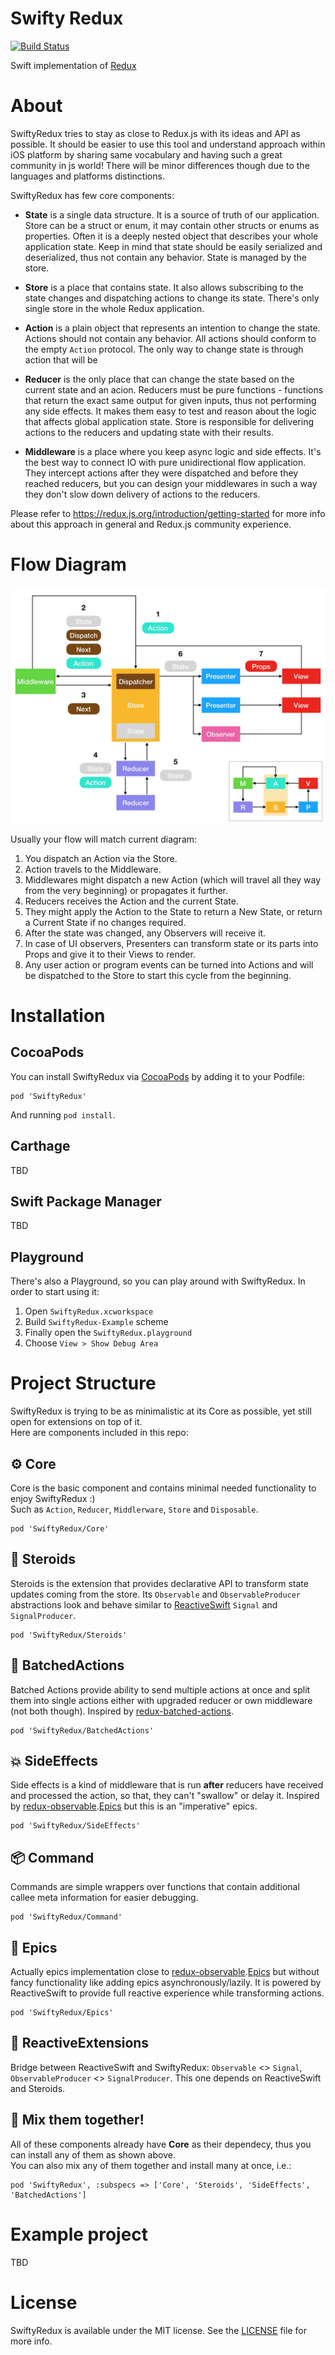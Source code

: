 # Swifty Redux 
[![Build Status](https://travis-ci.com/a-voronov/swifty-redux.svg?branch=master)](https://travis-ci.com/a-voronov/swifty-redux)

Swift implementation of [Redux](https://redux.js.org)

# About

SwiftyRedux tries to stay as close to Redux.js with its ideas and API as possible. 
It should be easier to use this tool and understand approach within iOS platform by sharing same vocabulary and having such a great community in js world! There will be minor differences though due to the languages and platforms distinctions.

SwiftyRedux has few core components:

* **State** is a single data structure. It is a source of truth of our application. Store can be a struct or enum, it may contain other structs or enums as properties. Often it is a deeply nested object that describes your whole application state. Keep in mind that state should be easily serialized and deserialized, thus not contain any behavior. State is managed by the store.

* **Store** is a place that contains state. It also allows subscribing to the state changes and dispatching actions to change its state. There's only single store in the whole Redux application.

* **Action** is a plain object that represents an intention to change the state. Actions should not contain any behavior. All actions should conform to the empty `Action` protocol. The only way to change state is through action that will be 

* **Reducer** is the only place that can change the state based on the current state and an acion. Reducers must be pure functions - functions that return the exact same output for given inputs, thus not performing any side effects. It makes them easy to test and reason about the logic that affects global application state. Store is responsible for delivering actions to the reducers and updating state with their results.

* **Middleware** is a place where you keep async logic and side effects. It's the best way to connect IO with pure unidirectional flow application. They intercept actions after they were dispatched and before they reached reducers, but you can design your middlewares in such a way they don't slow down delivery of actions to the reducers.

Please refer to https://redux.js.org/introduction/getting-started for more info about this approach in general and Redux.js community experience.

# Flow Diagram

![redux](redux.jpg)

Usually your flow will match current diagram:

 1. You dispatch an Action via the Store.
 1. Action travels to the Middleware.
 1. Middlewares might dispatch a new Action (which will travel all they way from the very beginning) or propagates it further.
 1. Reducers receives the Action and the current State.
 1. They might apply the Action to the State to return a New State, or return a Current State if no changes required.
 1. After the state was changed, any Observers will receive it.
 1. In case of UI observers, Presenters can transform state or its parts into Props and give it to their Views to render.
 1. Any user action or program events can be turned into Actions and will be dispatched to the Store to start this cycle from the beginning.

# Installation

## CocoaPods

You can install SwiftyRedux via [CocoaPods](https://cocoapods.org) by adding it to your Podfile:
```
pod 'SwiftyRedux'
```
And running `pod install`.

## Carthage

TBD

## Swift Package Manager

TBD

## Playground

There's also a Playground, so you can play around with SwiftyRedux. In order to start using it:

 1. Open `SwiftyRedux.xcworkspace`
 1. Build `SwiftyRedux-Example` scheme
 1. Finally open the `SwiftyRedux.playground`
 1. Choose `View > Show Debug Area`

# Project Structure

SwiftyRedux is trying to be as minimalistic at its Core as possible, yet still open for extensions on top of it.    
Here are components included in this repo:

## ⚙️ Core 
Core is the basic component and contains minimal needed functionality to enjoy SwiftyRedux :)    
Such as `Action`, `Reducer`, `Middlerware`, `Store` and `Disposable`.
```
pod 'SwiftyRedux/Core'
```

## 💊 Steroids 
Steroids is the extension that provides declarative API to transform state updates coming from the store. Its `Observable` and `ObservableProducer` abstractions look and behave similar to [ReactiveSwift](https://github.com/ReactiveCocoa/ReactiveSwift) `Signal` and `SignalProducer`.    
```
pod 'SwiftyRedux/Steroids'
```

## 🚌 BatchedActions
Batched Actions provide ability to send multiple actions at once and split them into single actions either with upgraded reducer or own middleware (not both though). Inspired by [redux-batched-actions](https://github.com/tshelburne/redux-batched-actions).
```
pod 'SwiftyRedux/BatchedActions'
```

## 💥 SideEffects
Side effects is a kind of middleware that is run **after** reducers have received and processed the action, so that, they can't "swallow" or delay it. Inspired by [redux-observable](https://redux-observable.js.org).[Epics](https://redux-observable.js.org/docs/basics/Epics.html) but this is an "imperative" epics.
```
pod 'SwiftyRedux/SideEffects'
```

## 📦 Command
Commands are simple wrappers over functions that contain additional callee meta information for easier debugging.
```
pod 'SwiftyRedux/Command'
```

## 🚀 Epics
Actually epics implementation close to [redux-observable](https://redux-observable.js.org).[Epics](https://redux-observable.js.org/docs/basics/Epics.html) but without fancy functionality like adding epics asynchronously/lazily.
It is powered by ReactiveSwift to provide full reactive experience while transforming actions.
```
pod 'SwiftyRedux/Epics'
```

## 🌉 ReactiveExtensions
Bridge between ReactiveSwift and SwiftyRedux: `Observable` <> `Signal`, `ObservableProducer` <> `SignalProducer`.
This one depends on ReactiveSwift and Steroids.

## 🎨 Mix them together!

All of these components already have **Core** as their dependecy, thus you can install any of them as shown above.    
You can also mix any of them together and install many at once, i.e.:
```
pod 'SwiftyRedux', :subspecs => ['Core', 'Steroids', 'SideEffects', 'BatchedActions']
```

# Example project

TBD

# License

SwiftyRedux is available under the MIT license. See the [LICENSE](LICENSE) file for more info.
